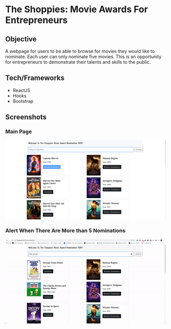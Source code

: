 The Shoppies: Movie Awards For Entrepreneurs
===

## Objective

A webpage for users to be able to browse for movies they would like to nominate. Each user can only nominate five movies. This is an opportunity for entrepreneurs to demonstrate their talents and skills to the public.

## Tech/Frameworks

- ReactJS
- Hooks
- Bootstrap

## Screenshots

### Main Page

![Search](images/search-page.png)

### Alert When There Are More than 5 Nominations

![Alert](images/alert.gif)
